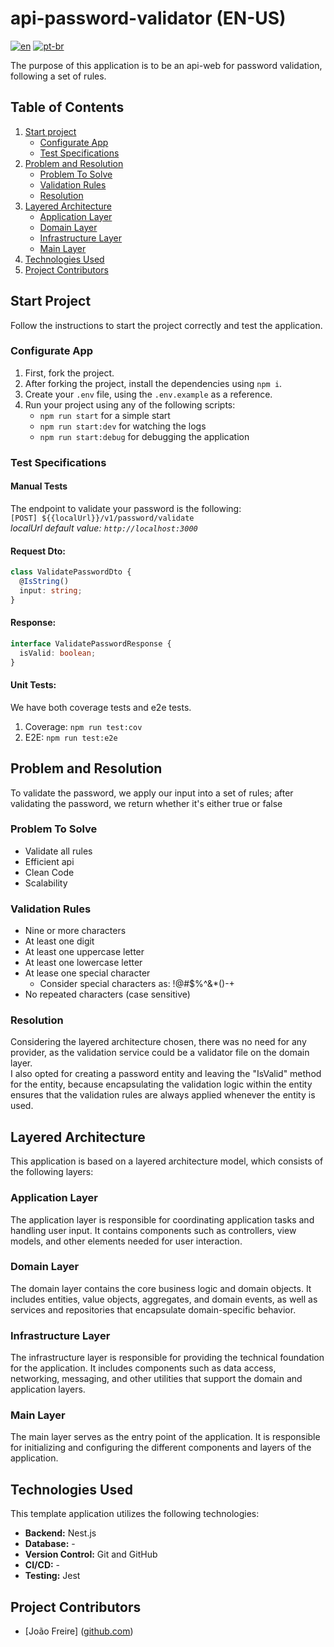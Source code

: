 # api-password-validator (EN-US)
[![en](https://img.shields.io/badge/lang-en-red.svg)](https://github.com/JoaoVictor1910/api-password-validator/blob/main/README.pt.md)
[![pt-br](https://img.shields.io/badge/lang-pt--br-green.svg)](https://github.com/JoaoVictor1910/api-password-validator/blob/main/README.md)

The purpose of this application is to be an api-web for password validation, following a set of rules.

## Table of Contents

1. [Start project](#start-project)
    - [Configurate App](#configurate-app)
    - [Test Specifications](#test-specifications)
2. [Problem and Resolution](#problem-and-resolution)
    - [Problem To Solve](#problem-to-solve)
    - [Validation Rules](#validation-rules)
    - [Resolution](#resolution)
3. [Layered Architecture](#layered-architecture)
    - [Application Layer](#application-layer)
    - [Domain Layer](#domain-layer)
    - [Infrastructure Layer](#infrastructure-layer)
    - [Main Layer](#main-layer)
4. [Technologies Used](#technologies-used)
5. [Project Contributors](#project-contributors)

## Start Project

Follow the instructions to start the project correctly and test the application.

### Configurate App

1. First, fork the project.
2. After forking the project, install the dependencies using `npm i`.
3. Create your `.env` file, using the `.env.example` as a reference.
4. Run your project using any of the following scripts:
    - `npm run start` for a simple start
    - `npm run start:dev` for watching the logs
    - `npm run start:debug` for debugging the application

### Test Specifications

#### Manual Tests
The endpoint to validate your password is the following:<br>
`[POST] ${{localUrl}}/v1/password/validate`<br>
*localUrl default value: `http://localhost:3000`*

#### Request Dto:
```typescript
class ValidatePasswordDto {
  @IsString()
  input: string;
}
``` 
#### Response:
```typescript
interface ValidatePasswordResponse {
  isValid: boolean;
}
``` 

#### Unit Tests:
We have both coverage tests and e2e tests.
1. Coverage: `npm run test:cov`
2. E2E: `npm run test:e2e`

## Problem and Resolution

To validate the password, we apply our input into a set of rules; after validating the password, we return whether it's either true or false

### Problem To Solve

- Validate all rules
- Efficient api
- Clean Code
- Scalability

### Validation Rules

- Nine or more characters
- At least one digit
- At least one uppercase letter
- At least one lowercase letter
- At lease one special character
    - Consider special characters as: !@#$%^&*()-+
- No repeated characters (case sensitive)

### Resolution

Considering the layered architecture chosen, there was no need for any provider, as the validation service could be a validator file on the domain layer.<br>
I also opted for creating a password entity and leaving the "IsValid" method for the entity, because encapsulating the validation logic within the entity ensures that the validation rules are always applied whenever the entity is used.

## Layered Architecture

This application is based on a layered architecture model, which consists of the following layers:

### Application Layer

The application layer is responsible for coordinating application tasks and handling user input. It contains components such as controllers, view models, and other elements needed for user interaction.

### Domain Layer

The domain layer contains the core business logic and domain objects. It includes entities, value objects, aggregates, and domain events, as well as services and repositories that encapsulate domain-specific behavior.

### Infrastructure Layer

The infrastructure layer is responsible for providing the technical foundation for the application. It includes components such as data access, networking, messaging, and other utilities that support the domain and application layers.

### Main Layer

The main layer serves as the entry point of the application. It is responsible for initializing and configuring the different components and layers of the application.

## Technologies Used

This template application utilizes the following technologies:

- **Backend:** Nest.js
- **Database:** -
- **Version Control:** Git and GitHub
- **CI/CD:** -
- **Testing:** Jest

## Project Contributors

- [João Freire] ([github.com](https://github.com/JoaoVictor1910))

